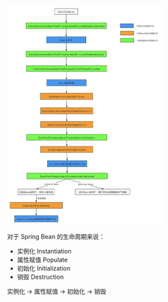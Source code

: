 <img src="./bean-lifecycle.assets/496d84dc3c1645b4ca3a8989af9c0a66 (1).png" alt="496d84dc3c1645b4ca3a8989af9c0a66 (1)" style="zoom:50%;" />

对于 Spring Bean 的生命周期来说：



- 实例化 Instantiation
- 属性赋值 Populate
- 初始化 Initialization
- 销毁 Destruction



实例化 -> 属性赋值 -> 初始化 -> 销毁